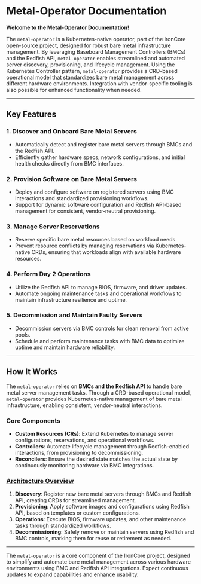 # Metal-Operator Documentation

**Welcome to the Metal-Operator Documentation!**

The `metal-operator` is a Kubernetes-native operator, part of the IronCore open-source project, designed for robust bare metal infrastructure management. By leveraging Baseboard Management Controllers (BMCs) and the Redfish API, `metal-operator` enables streamlined and automated server discovery, provisioning, and lifecycle management. Using the Kubernetes Controller pattern, `metal-operator` provides a CRD-based operational model that standardizes bare metal management across different hardware environments. Integration with vendor-specific tooling is also possible for enhanced functionality when needed.

---

## Key Features

### 1. **Discover and Onboard Bare Metal Servers**
- Automatically detect and register bare metal servers through BMCs and the Redfish API.
- Efficiently gather hardware specs, network configurations, and initial health checks directly from BMC interfaces.

### 2. **Provision Software on Bare Metal Servers**
- Deploy and configure software on registered servers using BMC interactions and standardized provisioning workflows.
- Support for dynamic software configuration and Redfish API-based management for consistent, vendor-neutral provisioning.

### 3. **Manage Server Reservations**
- Reserve specific bare metal resources based on workload needs.
- Prevent resource conflicts by managing reservations via Kubernetes-native CRDs, ensuring that workloads align with available hardware resources.

### 4. **Perform Day 2 Operations**
- Utilize the Redfish API to manage BIOS, firmware, and driver updates.
- Automate ongoing maintenance tasks and operational workflows to maintain infrastructure resilience and uptime.

### 5. **Decommission and Maintain Faulty Servers**
- Decommission servers via BMC controls for clean removal from active pools.
- Schedule and perform maintenance tasks with BMC data to optimize uptime and maintain hardware reliability.

---

## How It Works

The `metal-operator` relies on **BMCs and the Redfish API** to handle bare metal server management tasks. Through a CRD-based operational model, `metal-operator` provides Kubernetes-native management of bare metal infrastructure, enabling consistent, vendor-neutral interactions.

### Core Components
- **Custom Resources (CRs)**: Extend Kubernetes to manage server configurations, reservations, and operational workflows.
- **Controllers**: Automate lifecycle management through Redfish-enabled interactions, from provisioning to decommissioning.
- **Reconcilers**: Ensure the desired state matches the actual state by continuously monitoring hardware via BMC integrations.

### [Architecture Overview](architecture.md)

1. **Discovery**: Register new bare metal servers through BMCs and Redfish API, creating CRDs for streamlined management.
2. **Provisioning**: Apply software images and configurations using Redfish API, based on templates or custom configurations.
3. **Operations**: Execute BIOS, firmware updates, and other maintenance tasks through standardized workflows.
4. **Decommissioning**: Safely remove or maintain servers using Redfish and BMC controls, marking them for reuse or retirement as needed.

---

The `metal-operator` is a core component of the IronCore project, designed to simplify and automate bare metal management across various hardware environments using BMC and Redfish API integrations. Expect continuous updates to expand capabilities and enhance usability.
